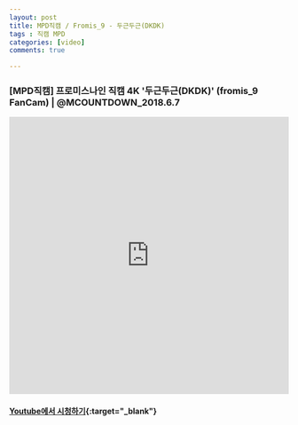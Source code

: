 ```yaml
---
layout: post
title: MPD직캠 / Fromis_9 - 두근두근(DKDK) 
tags : 직캠 MPD
categories: [video]
comments: true

---
```


### [MPD직캠] 프로미스나인 직캠 4K '두근두근(DKDK)' (fromis_9 FanCam) | @MCOUNTDOWN_2018.6.7
<iframe width="100%" height="500" src="https://www.youtube.com/embed/qXdX2AOMZHc?rel=0" frameborder="0" allow="autoplay; encrypted-media" allowfullscreen></iframe>

#### [Youtube에서 시청하기](https://www.youtube.com/watch?v=qXdX2AOMZHc){:target="_blank"}
